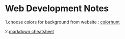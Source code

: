 # **Web Development Notes**
1.choose colors for background from website : [colorhunt](https://colorhunt.co)

2.[markdown cheatsheet](https://www.markdownguide.org/cheat-sheet/)
